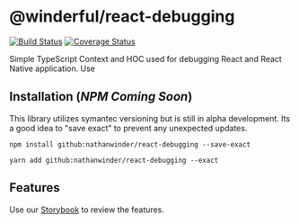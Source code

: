 # @winderful/react-debugging

[![Build Status](https://travis-ci.com/nathanwinder/react-debugging.svg?branch=master)](https://travis-ci.com/nathanwinder/react-debugging)
[![Coverage Status](https://coveralls.io/repos/github/nathanwinder/react-debugging/badge.svg?branch=master)](https://coveralls.io/github/nathanwinder/react-debugging?branch=master)

Simple TypeScript Context and HOC used for debugging React and React Native application. Use

## Installation (_NPM Coming Soon_)

This library utilizes symantec versioning but is still in alpha development. Its a good idea to "save exact" to prevent any unexpected updates.

```
npm install github:nathanwinder/react-debugging --save-exact
```

```
yarn add github:nathanwinder/react-debugging --exact
```

## Features

Use our [Storybook](./storybook) to review the features.
